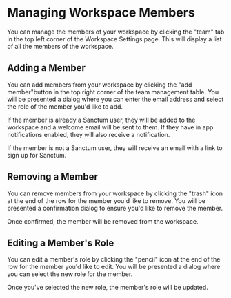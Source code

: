 # Managing Workspace Members

You can manage the members of your workspace by clicking the "team" tab in the top left corner of the Workspace Settings page. This will display a list of all the members of the workspace.

## Adding a Member

You can add members from your workspace by clicking the "add member"button in the top right corner of the team management table. You will be presented a dialog where you can enter the email address and select the role of the member you'd like to add.

If the member is already a Sanctum user, they will be added to the workspace and a welcome email will be sent to them. If they have in app notifications enabled, they will also receive a notification.

If the member is not a Sanctum user, they will receive an email with a link to sign up for Sanctum.

## Removing a Member

You can remove members from your workspace by clicking the "trash" icon at the end of the row for the member you'd like to remove. You will be presented a confirmation dialog to ensure you'd like to remove the member.

Once confirmed, the member will be removed from the workspace.

## Editing a Member's Role

You can edit a member's role by clicking the "pencil" icon at the end of the row for the member you'd like to edit. You will be presented a dialog where you can select the new role for the member.

Once you've selected the new role, the member's role will be updated.
